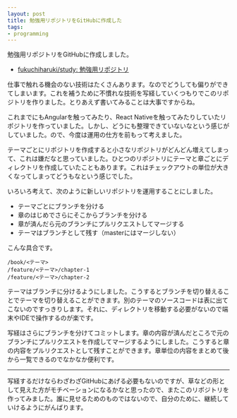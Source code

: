 ```yaml
---
layout: post
title: 勉強用リポジトリをGitHubに作成した
tags:
- programming
---
```


勉強用リポジトリをGitHubに作成しました。

- [fukuchiharuki/study: 勉強用リポジトリ](https://github.com/fukuchiharuki/study)

仕事で触れる機会のない技術はたくさんあります。なのでどうしても偏りができてしまいます。これを補うために不慣れな技術を写経していくつもりでこのリポジトリを作りました。とりあえず書いてみることは大事ですからね。

これまでにもAngularを触ってみたり、React Nativeを触ってみたりしていたリポジトリを作っていました。しかし、どうにも整理できていないなという感じがしていました。ので、今度は運用の仕方を前もって考えました。

テーマごとにリポジトリを作成すると小さなリポジトリがどんどん増えてしまって、これは嫌だなと思っていました。ひとつのリポジトリにテーマと章ごとにディレクトリを作成していたこともあります。これはチェックアウトの単位が大きくなってしまってどうもなという感じでした。

いろいろ考えて、次のように新しいリポジトリを運用することにしました。

- テーマごとにブランチを分ける
- 章のはじめでさらにそこからブランチを分ける
- 章が済んだら元のブランチにプルリクエストしてマージする
- テーマはブランチとして残す（masterにはマージしない）

こんな具合です。

```
/book/<テーマ>
/feature/<テーマ>/chapter-1
/feature/<テーマ>/chapter-2
```

テーマはブランチに分けるようにしました。こうするとブランチを切り替えることでテーマを切り替えることができます。別のテーマのソースコードは表に出てこないのですっきりします。それに、ディレクトリを移動する必要がないので端末やIDEで操作するのが楽です。

写経はさらにブランチを分けてコミットします。章の内容が済んだところで元のブランチにプルリクエストを作成してマージするようにしました。こうすると章の内容をプルリクエストとして残すことができます。章単位の内容をまとめて後から一覧できるのでなかなか便利です。

----

写経するだけならわざわざGitHubにあげる必要もないのですが、草などの形として見えた方がモチベーションになるかなと思ったので、またこのリポジトリを作ってみました。誰に見せるためのものではないので、自分のために、継続していけるようにがんばります。

